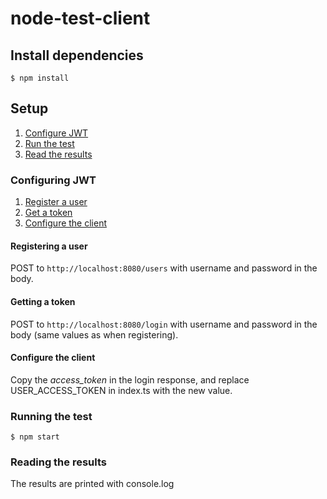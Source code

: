 # node-test-client

## Install dependencies
```
$ npm install
```

## Setup
1. [Configure JWT](#configuring-jwt)
2. [Run the test](#running-the-test)
3. [Read the results](#reading-the-results)
### Configuring JWT
1. [Register a user](#registering-a-user)
2. [Get a token](#getting-a-token)
3. [Configure the client](#configure-the-client)

#### Registering a user
POST to ```http://localhost:8080/users``` with username and password in the body.

#### Getting a token
POST to ```http://localhost:8080/login``` with username and password in the body (same values as when registering). 

#### Configure the client
Copy the *access_token* in the login response, and replace USER_ACCESS_TOKEN in index.ts with the new value.

### Running the test
```
$ npm start
```

### Reading the results
The results are printed with console.log

